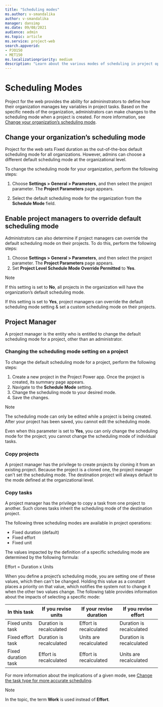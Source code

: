 ```yaml
---
title: "Scheduling modes"
ms.author: v-smandalika
author: v-smandalika
manager: dansimp
ms.date: 09/08/2021
audience: admin
ms.topic: article
ms.service: project-web
search.appverid: 
- PJO150
- MET150 
ms.localizationpriority: medium
description: "Learn about the various modes of scheduling in project operations."
---
```


# Scheduling Modes

Project for the web provides the ability for admininstrators to define how their organization manages key variables in project tasks. Based on the specific needs of the organization, administrators can make changes to the scheduling mode when a project is created. For more information, see [Change your organization’s scheduling mode](#change-your-organizations-scheduling-mode).

## Change your organization’s scheduling mode

Project for the web sets Fixed duration as the out-of-the-box default scheduling mode for all organizations. However, admins can choose a different default scheduling mode at the organizational level.

To change the scheduling mode for your organization, perform the following steps:

1. Choose **Settings > General > Parameters**, and then select the project parameter. The **Project Parameters** page appears.

<include the image parameter-screen.png>

2. Select the default scheduling mode for the organization from the **Schedule Mode** field.

## Enable project managers to override default scheduling mode

Administrators can also determine if project managers can override the default scheduling mode on their projects. To do this, perform the following steps:

1. Choose **Settings > General > Parameters**, and then select the project parameter. The **Project Parameters** page appears.
1. Set **Project Level Schedule Mode Override Permitted** to **Yes**.

> [!NOTE]
> If this setting is set to **No**, all projects in the organization will have the organization’s default scheduling mode.
> 
> If this setting is set to **Yes**, project managers can override the default scheduling mode setting & set a custom scheduling mode on their projects.

## Project Manager

A project manager is the entity who is entitled to change the default scheduling mode for a project, other than an administrator.

### Changing the scheduling mode setting on a project

To change the default scheduling mode for a project, perform the following steps:

1. Create a new project in the Project Power app. Once the project is created, its summary page appears.
1. Navigate to the **Schedule Mode** setting.
1. Change the scheduling mode to your desired mode.
1. Save the changes.

> [!NOTE]
> The scheduling mode can only be edited while a project is being created. After your project has been saved, you cannot edit the scheduling mode.
> 
> Even when this parameter is set to **Yes**, you can only change the scheduling mode for the project; you cannot change the scheduling mode of individual tasks.

### Copy projects

A project manager has the privilege to create projects by cloning it from an existing project.  Because the project is a cloned one, the project manager can't set the scheduling mode. The destination project will always default to the mode defined at the organizational level.

### Copy tasks

A project manager has the privilege to copy a task from one project to another. Such clones tasks inherit the scheduling mode of the destination project.









The following three scheduling modes are available in project operations:

- Fixed duration (default)
- Fixed effort
- Fixed unit

The values impacted by the definition of a specific scheduling mode are determined by the following formula:

Effort = Duration x Units

When you define a project’s scheduling mode, you are setting one of these values, which then can't be changed. Holding this value as a constant places a priority on that value, which notifies the system not to change it when the other two values change. The following table provides information about the impacts of selecting a specific mode:


|In this task  |If you revise units  |If your revise duration  |If you revise effort  |
|---------|---------|---------|---------|
|Fixed units task     |    Duration is recalculated     |    Effort is recalculated     | Duration is recalculated        |
|Fixed effort task    |    Duration is recalculated     |  Units are recalculated       |    Duration is recalculated     |
|Fixed duration task    |    Effort is recalculated     |Effort is recalculated         |Units are recalculated         |

For more information about the implications of a given mode, see [Change the task type for more accurate scheduling](https://support.microsoft.com/office/change-the-task-type-for-more-accurate-scheduling-b0b969ad-45bc-4e9e-8967-435587548a72). 

> [!NOTE]
> In the topic, the term **Work** is used instead of **Effort**.





